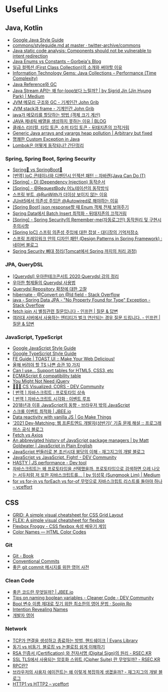 # Useful Links
## Java, Kotlin
- [Google Java Style Guide](https://google.github.io/styleguide/javaguide.html)
- [commons/styleguide.md at master · twitter-archive/commons](https://github.com/twitter-archive/commons/blob/master/src/java/com/twitter/common/styleguide.md)
- [Java static code analysis: Components should not be vulnerable to intent redirection](https://rules.sonarsource.com/java)
- [Java Enums vs Constants – Gorbeia's Blog](https://gorbeia.wordpress.com/2015/03/11/java-enums-vs-constants/)
- [일급 컬렉션 (First Class Collection)의 소개와 써야할 이유](https://jojoldu.tistory.com/412)
- [Information Technology Gems: Java Collections – Performance (Time Complexity)](http://infotechgems.blogspot.com/2011/11/java-collections-performance-time.html)
- [Java Reference와 GC](https://d2.naver.com/helloworld/329631)
- [Java Stream API는 왜 for-loop보다 느릴까? | by Sigrid Jin (Jin Hyung Park) | Medium](https://jypthemiracle.medium.com/java-stream-api%EB%8A%94-%EC%99%9C-for-loop%EB%B3%B4%EB%8B%A4-%EB%8A%90%EB%A6%B4%EA%B9%8C-50dec4b9974b)
- [JVM 메모리 구조와 GC - 기계인간 John Grib](https://johngrib.github.io/wiki/jvm-memory/)
- [JVM stack과 frame - 기계인간 John Grib](https://johngrib.github.io/wiki/jvm-stack/)
- [java가 메모리를 할당하는 방법 (객체 크기 계산)](https://tangoblog.tistory.com/14)
- [JAVA 제네릭 배열을 생성하지 못하는 이유 | BLOG](https://pompitzz.github.io/blog/Java/whyCantCreateGenericsArray.html#%E1%84%92%E1%85%A7%E1%86%BC%E1%84%87%E1%85%A7%E1%86%AB%E1%84%92%E1%85%A1%E1%86%AB-%E1%84%8B%E1%85%B5%E1%84%8B%E1%85%AD%E1%86%BC%E1%84%92%E1%85%A1%E1%84%80%E1%85%B5)
- [클래스 리터럴, 타입 토큰, 수퍼 타입 토큰 - 뒤태지존의 끄적거림](https://homoefficio.github.io/2016/11/30/%ED%81%B4%EB%9E%98%EC%8A%A4-%EB%A6%AC%ED%84%B0%EB%9F%B4-%ED%83%80%EC%9E%85-%ED%86%A0%ED%81%B0-%EC%88%98%ED%8D%BC-%ED%83%80%EC%9E%85-%ED%86%A0%ED%81%B0/)
- [Generic Java arrays and varargs heap pollution | Arbitrary but fixed](https://arbitrary-but-fixed.net/teaching/java/2018/02/01/java-generic-arrays-varargs.html)
- [명쾌한 Custom Exception in Java](https://ssoco.tistory.com/69)
- [Lombok은 어떻게 동작되나? 간단정리](https://free-strings.blogspot.com/2015/12/lombok.html)

### Spring, Spring Boot, Spring Security
- [Spring🌱 vs SpringBoot🌼](https://ssoco.tistory.com/66?category=840029)
- [[번역] IoC 콘테이너와 디펜던시 인젝션 패턴 :: 자바캔(Java Can Do IT)](https://javacan.tistory.com/entry/120)
- [[Spring] - DI (Dependency Injection) 동작순서](https://kim-jong-hyun.tistory.com/44?category=910543)
- [[Spring] - @RequestBody 어노테이션의 동작방식](https://kim-jong-hyun.tistory.com/60?category=910543)
- [스프링 부트, @RunWith가 더이상 보이지 않는 이유](https://www.whiteship.me/springboot-no-more-runwith/)
- [JUnit5에서 의존성 주입은 @Autowired로 해야하는 이유](https://pinokio0702.tistory.com/189?category=414017)
- [[Spring Boot] json response할 때 Enum 객체 전체 보여주기](https://shinsunyoung.tistory.com/73)
- [Spring Data에서 Batch Insert 최적화 - 뒤태지존의 끄적거림](https://homoefficio.github.io/2020/01/25/Spring-Data%EC%97%90%EC%84%9C-Batch-Insert-%EC%B5%9C%EC%A0%81%ED%99%94/)
- [[Spring] - Spring Security의 Remember-me(자동로그인) 동작원리 및 구현시 주의사항](https://kim-jong-hyun.tistory.com/34?category=910543)
- [[Spring IoC] 스프링 의존성 주입에 대한 잡설 - 대디장의 기억저장소](https://yonguri.tistory.com/117?category=359077)
- [스프링 프레임워크 안의 디자인 패턴 (Design Patterns in Spring Framework) : 네이버 블로그](https://m.blog.naver.com/PostView.naver?blogId=2feelus&logNo=220736436428&navType=by)
- [Spring Security 뼈대 정리(Tomcat에서 Spring 까지의 처리 과정)](https://appleg1226.tistory.com/32?category=864243)

### JPA, QueryDSL
- [[Querydsl] 우아한테크콘서트 2020 Querydsl 강의 정리](https://kkambi.tistory.com/193)
- [우아한 형제들의 Querydsl 사용법](https://velog.io/@youngerjesus/%EC%9A%B0%EC%95%84%ED%95%9C-%ED%98%95%EC%A0%9C%EB%93%A4%EC%9D%98-Querydsl-%ED%99%9C%EC%9A%A9%EB%B2%95)
- [Querydsl Repository 확장에 대한 고찰](https://velog.io/@shining_dr/Querydsl-Repository-expansion)
- [hibernate - @Convert on @Id field - Stack Overflow](https://stackoverflow.com/questions/44069361/convert-on-id-field)
- [java - Spring Data JPA - "No Property Found for Type" Exception - Stack Overflow](https://stackoverflow.com/questions/19583540/spring-data-jpa-no-property-found-for-type-exception)
- [fetch join 시 별칭관련 질문입니다 - 인프런 | 질문 & 답변](https://www.inflearn.com/questions/15876)
- [여러대 서버에서 사용하는 엔티티가 벌크 연산되는 경우 질문 드립니다. - 인프런 | 질문 & 답변](https://www.inflearn.com/questions/13890)

### JavaScript, TypeScript
- [Google JavaScript Style Guide](https://google.github.io/styleguide/jsguide.html)
- [Google TypeScript Style Guide](https://google.github.io/styleguide/tsguide.html)
- [FE Guide | TOAST UI :: Make Your Web Delicious!](https://ui.toast.com/fe-guide/ko)
- [올해 버려야 할 TS 나쁜 습관 10 가지](https://www.shj.rip/-ts--10)
- [Can I use... Support tables for HTML5, CSS3, etc](https://caniuse.com/)
- [ECMAScript 6 compatibility table](https://kangax.github.io/compat-table/es6/)
- [You Might Not Need jQuery](https://youmightnotneedjquery.com/)
- [✋🏼🔥 CS Visualized: CORS - DEV Community](https://dev.to/lydiahallie/cs-visualized-cors-5b8h)
- [[ 번역 ] 자바스크립트 : 프로토타입 상속](https://velog.io/@jjunyjjuny/%EB%B2%88%EC%97%AD-%EC%9E%90%EB%B0%94%EC%8A%A4%ED%81%AC%EB%A6%BD%ED%8A%B8-%ED%94%84%EB%A1%9C%ED%86%A0%ED%83%80%EC%9E%85-%EC%83%81%EC%86%8D)
- [[ 번역 ] 자바스크립트 시각화 : 이벤트 루프](https://velog.io/@jjunyjjuny/%EB%B2%88%EC%97%AD-%EC%9E%90%EB%B0%94%EC%8A%A4%ED%81%AC%EB%A6%BD%ED%8A%B8-%EC%8B%9C%EA%B0%81%ED%99%94-%EC%9D%B4%EB%B2%A4%ED%8A%B8-%EB%A3%A8%ED%94%84)
- [2018년과 이후 JavaScript의 동향 - 브라우저 밖의 JavaScript](https://d2.naver.com/helloworld/5644368)
- [스크롤 이벤트 최적화 | JBEE.io](https://jbee.io/web/optimize-scroll-event/)
- [Data reactivity with vanilla JS | Go Make Things](https://gomakethings.com/data-reactivity-with-vanilla-js/)
- ['2021 Dev-Matching: 웹 프론트엔드 개발자(상반기)' 기출 문제 해설 :: 프로그래머스 공식 블로그](https://prgms.tistory.com/53?category=865131)
- [Fetch vs Axios](https://meticulous.ai/blog/fetch-vs-axios/)
- [An abbreviated history of JavaScript package managers | by Matt Goldwater | JavaScript in Plain English](https://javascript.plainenglish.io/an-abbreviated-history-of-javascript-package-managers-f9797be7cf0e)
- [JavaScript 번들러로 본 조선시대 붕당의 이해 - 재그지그의 개발 블로그](https://wormwlrm.github.io/2020/08/12/History-of-JavaScript-Modules-and-Bundlers.html)
- [JavaScript vs JavaScript. Fight! - DEV Community](https://dev.to/this-is-learning/javascript-vs-javascript-fight-53fa)
- [HASTY | JS performance - Dev tool](https://hasty.dev/)
- [자바스크립트는 왜 프로토타입을 선택했을까. 프로토타입으로 검색하면 으레 나오는 서두처럼 저 또한 자바스크립트를… | by 임성묵 (Sungmook Lim) | Medium](https://medium.com/@limsungmook/%EC%9E%90%EB%B0%94%EC%8A%A4%ED%81%AC%EB%A6%BD%ED%8A%B8%EB%8A%94-%EC%99%9C-%ED%94%84%EB%A1%9C%ED%86%A0%ED%83%80%EC%9E%85%EC%9D%84-%EC%84%A0%ED%83%9D%ED%96%88%EC%9D%84%EA%B9%8C-997f985adb42)
- [for vs for-in vs forEach vs for-of 무엇으로 자바스크립트 리스트를 돌아야 하나 – yceffort](https://yceffort.kr/2021/06/best-solution-for-looping-over-array)

## CSS
- [GRID: A simple visual cheatsheet for CSS Grid Layout](https://grid.malven.co/)
- [FLEX: A simple visual cheatsheet for flexbox](https://flexbox.malven.co/)
- [Flexbox Froggy - CSS flexbox 속성 배우기 게임](https://flexboxfroggy.com/#ko)
- [Color Names — HTML Color Codes](https://htmlcolorcodes.com/color-names/)

### Git
- [Git - Book](https://git-scm.com/book/ko/v2)
- [Conventional Commits](https://www.conventionalcommits.org/ko/v1.0.0/)
- [좋은 git commit 메시지를 위한 영어 사전](https://blog.ull.im/engineering/2019/03/10/logs-on-git.html)

### Clean Code
- [좋은 코드란 무엇일까? | JBEE.io](https://jbee.io/etc/what-is-good-code/)
- [Tips on naming boolean variables - Cleaner Code - DEV Community](https://dev.to/michi/tips-on-naming-boolean-variables-cleaner-code-35ig)
- [Bool 변수 이름 제대로 짓기 위한 최소한의 영어 문법 · Soojin Ro](https://soojin.ro/blog/naming-boolean-variables)
- [Intention Revealing Names](https://wiki.c2.com/?IntentionRevealingNames)
- [개발자 영어](https://velog.io/@pjc0247/%EA%B0%9C%EB%B0%9C%EC%9E%90-%EC%98%81%EC%96%B4)

### Network
- [TCP가 연결을 생성하고 종료하는 방법, 핸드쉐이크 | Evans Library](https://evan-moon.github.io/2019/11/17/tcp-handshake/)
- [동기 vs 비동기, 블로킹 vs 논블로킹 쉽게 이해하기](https://siyoon210.tistory.com/147?category=873910)
- [RSA 인증서 (Certification) 와 전자서명 (Digital Sign)의 원리 - RSEC.KR](https://rsec.kr/?p=426)
- [SSL TLS에서 사용되는 암호화 스위트 (Cipher Suite) 란 무엇일까? - RSEC.KR](https://rsec.kr/?p=455)
- [RPC란?](https://nesoy.github.io/articles/2019-07/RPC)
- [브라우저의 사용자 에이전트는 왜 이렇게 복잡하게 생겼을까? - 재그지그의 개발 블로그](https://wormwlrm.github.io/2021/10/11/Why-User-Agent-string-is-so-complex.html)
- [HTTP1 vs HTTP2 – yceffort](https://yceffort.kr/2021/05/http1-vs-http2)